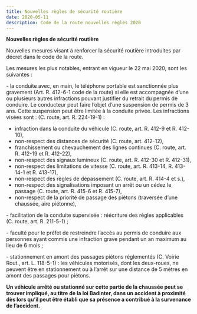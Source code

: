 ```yaml
---
title: Nouvelles règles de sécurité routière
date: 2020-05-11
description: Code de la route nouvelles règles 2020
---
```

**Nouvelles règles de sécurité routière**

Nouvelles mesures visant à renforcer la sécurité routière introduites par décret dans le code de la route.

Les mesures les plus notables, entrant en vigueur le 22 mai 2020, sont les suivantes :

\- la conduite avec, en main, le téléphone portable est sanctionnée plus gravement (Art. R. 412-6-1 code de la route) si elle est accompagnée d’une ou plusieurs autres infractions pouvant justifier du retrait du permis de conduire. Le conducteur peut faire l’objet d’une suspension de permis de 3 ans. Cette suspension peut être limitée à la conduite privée. Les infractions visées sont : (C. route, art. R. 224-19-1) :

- infraction dans la conduite du véhicule (C. route, art. R. 412-9 et R. 412-10),
- non-respect des distances de sécurité (C. route, art. 412-12),
- franchissement ou chevauchement des lignes continues (C. route, art. R. 412-19 et R. 412-22),
- non-respect des signaux lumineux (C. route, art. R. 412-30 et R. 412-31),
- non-respect des limitations de vitesse (C. route, art. R. 413-14, R. 413-14-1 et R. 413-17),
- non-respect des règles de dépassement (C. route, art. R. 414-4 et s.),
- non-respect des signalisations imposant un arrêt ou un cédez le passage (C. route, art. R. 415-6 et R. 415-7),
- non-respect de la priorité de passage des piétons (traversée d’une chaussée, aire piétonne),

\- facilitation de la conduite supervisée : réécriture des règles applicables (C. route, art. R. 211-5-1) ;

\- faculté pour le préfet de restreindre l’accès au permis de conduire aux personnes ayant commis une infraction grave pendant un an maximum au lieu de 6 mois ;

\- stationnement en amont des passages piétons réglementés (C. Voirie Rout., art. L. 118-5-1) : les véhicules motorisés, dont les deux-roues, ne peuvent être en stationnement ou à l’arrêt sur une distance de 5 mètres en amont des passages pour piétons.

**Un véhicule arrêté ou stationné sur cette partie de la chaussée peut se trouver impliqué, au titre de la loi Badinter, dans un accident à proximité dès lors qu’il peut être établi que sa présence a contribué à la survenance de l’accident.**


